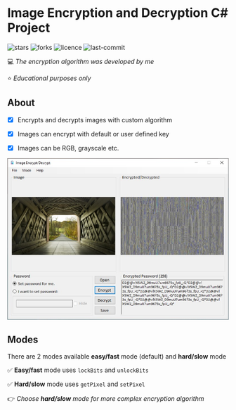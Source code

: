 # Image Encryption and Decryption C# Project

![stars](https://img.shields.io/github/stars/myoluk/computer-graphics)
![forks](https://img.shields.io/github/forks/myoluk/computer-graphics)
![licence](https://img.shields.io/github/license/myoluk/computer-graphics)
![last-commit](https://img.shields.io/github/last-commit/myoluk/computer-graphics)

💻 _The encryption algorithm was developed by me_

⭐ _Educational purposes only_

## About

- [x] Encrypts and decrypts images with custom algorithm

- [x] Images can encrypt with default or user defined key

- [x] Images can be RGB, grayscale etc.

![Image Encrypt/Decrypt](images/sample.jpg)

## Modes
There are 2 modes available **easy/fast** mode (default) and **hard/slow** mode

:white_check_mark: **Easy/fast** mode uses `lockBits` and `unlockBits`

:white_check_mark: **Hard/slow** mode uses `getPixel` and `setPixel`

👉 _Choose **hard/slow** mode for more complex encryption algorithm_
